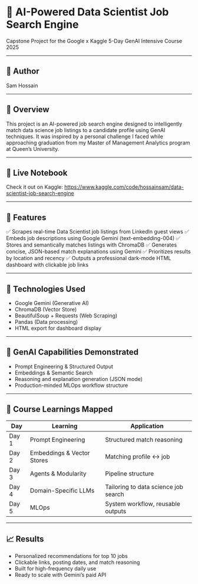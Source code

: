 # 📌 AI-Powered Data Scientist Job Search Engine

Capstone Project for the Google x Kaggle 5-Day GenAI Intensive Course 2025

---

## 🤝 Author

Sam Hossain

---

## 🎯 Overview

This project is an AI-powered job search engine designed to intelligently match data science job listings to a candidate profile using GenAI techniques. It was inspired by a personal challenge I faced while approaching graduation from my Master of Management Analytics program at Queen’s University.

---

## 🔗 Live Notebook

Check it out on Kaggle:
https://www.kaggle.com/code/hossainsam/data-scientist-job-search-engine

---

## 🚀 Features

✅ Scrapes real-time Data Scientist job listings from LinkedIn guest views
✅ Embeds job descriptions using Google Gemini (text-embedding-004)
✅ Stores and semantically matches listings with ChromaDB
✅ Generates concise, JSON-based match explanations using Gemini
✅ Prioritizes results by location and recency
✅ Outputs a professional dark-mode HTML dashboard with clickable job links

---

## 🧩 Technologies Used

- Google Gemini (Generative AI)
- ChromaDB (Vector Store)
- BeautifulSoup + Requests (Web Scraping)
- Pandas (Data processing)
- HTML export for dashboard display

---

## 🧠 GenAI Capabilities Demonstrated

- Prompt Engineering & Structured Output
- Embeddings & Semantic Search
- Reasoning and explanation generation (JSON mode)
- Production-minded MLOps workflow structure

---

## 📅 Course Learnings Mapped

| Day   | Learning                   | Application                          |
| ----- | -------------------------- | ------------------------------------ |
| Day 1 | Prompt Engineering         | Structured match reasoning           |
| Day 2 | Embeddings & Vector Stores | Matching profile ↔ job               |
| Day 3 | Agents & Modularity        | Pipeline structure                   |
| Day 4 | Domain-Specific LLMs       | Tailoring to data science job search |
| Day 5 | MLOps                      | System workflow, reusable outputs    |


---

## 📈 Results

- Personalized recommendations for top 10 jobs
- Clickable links, posting dates, and match reasoning
- Built for high-frequency daily use
- Ready to scale with Gemini’s paid API


